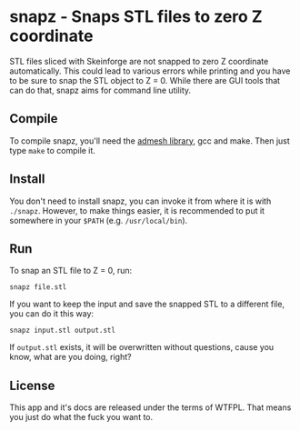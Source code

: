 snapz - Snaps STL files to zero Z coordinate
============================================

STL files sliced with Skeinforge are not snapped to zero Z coordinate automatically.
This could lead to various errors while printing and you have to be sure to snap the STL object to Z = 0.
While there are GUI tools that can do that, snapz aims for command line utility.

Compile
-------

To compile snapz, you'll need the [admesh library](https://github.com/hroncok/admesh), gcc and make. Then just type `make` to compile it.

Install
-------

You don't need to install snapz, you can invoke it from where it is with `./snapz`. However, to make things easier, it is recommended to put it somewhere in your `$PATH` (e.g. `/usr/local/bin`).

Run
---

To snap an STL file to Z = 0, run:

    snapz file.stl

If you want to keep the input and save the snapped STL to a different file, you can do it this way:

    snapz input.stl output.stl

If `output.stl` exists, it will be overwritten without questions, cause you know, what are you doing, right?

License
-------

This app and it's docs are released under the terms of WTFPL. That means you just do what the fuck you want to.
